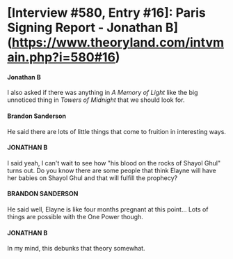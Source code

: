 # [Interview #580, Entry #16]: Paris Signing Report - Jonathan B](https://www.theoryland.com/intvmain.php?i=580#16)

#### Jonathan B

I also asked if there was anything in
*A Memory of Light*
like the big unnoticed thing in
*Towers of Midnight*
that we should look for.

#### Brandon Sanderson

He said there are lots of little things that come to fruition in interesting ways.

#### JONATHAN B

I said yeah, I can't wait to see how "his blood on the rocks of Shayol Ghul" turns out. Do you know there are some people that think Elayne will have her babies on Shayol Ghul and that will fulfill the prophecy?

#### BRANDON SANDERSON

He said well, Elayne is like four months pregnant at this point... Lots of things are possible with the One Power though.

#### JONATHAN B

In my mind, this debunks that theory somewhat.

